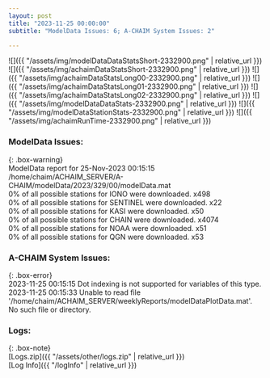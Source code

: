 ```yaml
---
layout: post
title: "2023-11-25 00:00:00"
subtitle: "ModelData Issues: 6; A-CHAIM System Issues: 2"

---
```


![]({{ "/assets/img/modelDataDataStatsShort-2332900.png" | relative_url }})
![]({{ "/assets/img/achaimDataStatsShort-2332900.png" | relative_url }})
![]({{ "/assets/img/achaimDataStatsLong00-2332900.png" | relative_url }})
![]({{ "/assets/img/achaimDataStatsLong01-2332900.png" | relative_url }})
![]({{ "/assets/img/achaimDataStatsLong02-2332900.png" | relative_url }})
![]({{ "/assets/img/modelDataDataStats-2332900.png" | relative_url }})
![]({{ "/assets/img/modelDataStationStats-2332900.png" | relative_url }})
![]({{ "/assets/img/achaimRunTime-2332900.png" | relative_url }})


### ModelData Issues:  
  
{: .box-warning}  
 ModelData report for 25-Nov-2023 00:15:15   
 /home/chaim/ACHAIM_SERVER/A-CHAIM/modelData/2023/329/00/modelData.mat   
 0% of all possible stations for IONO were downloaded. x498   
 0% of all possible stations for SENTINEL were downloaded. x22   
 0% of all possible stations for KASI were downloaded. x50   
 0% of all possible stations for CHAIN were downloaded. x4074   
 0% of all possible stations for NOAA were downloaded. x51   
 0% of all possible stations for QGN were downloaded. x53   
  
### A-CHAIM System Issues:  
  
{: .box-error}  
2023-11-25 00:15:15 Dot indexing is not supported for variables of this type.  
2023-11-25 00:15:33 Unable to read file '/home/chaim/ACHAIM_SERVER/weeklyReports/modelDataPlotData.mat'. No such file or directory.  

### Logs:  
  
{: .box-note}  
[Logs.zip]({{ "/assets/other/logs.zip" | relative_url }})  
[Log Info]({{ "/logInfo" | relative_url }})  
